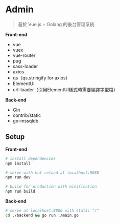 
# Admin

> 基於 Vue.js + Golang 的後台管理系統

**Front-end**
 - vue
 - vuex
 - vue-router
 - pug
 - sass-loader
 - axios
 - qs（qs.stringify for axios） 
 - ElementUI
 - url-loader（引用ElementUI樣式時需要編譯字型檔）
 
**Back-end**
 - Gin
 - contrib/static
 - go-mssqldb
 
 
##  Setup

**Front-end**
```bash
# install dependencies
npm install

# serve with hot reload at localhost:8080
npm run dev

# build for production with minification
npm run build
```

**Back-end**
```bash
# serve at localhost:8000 with static "/"
cd ./backend && go run ./main.go
```